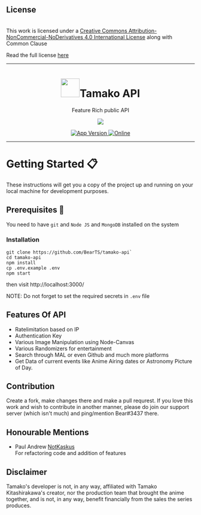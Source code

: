 
## License
<br />This work is licensed under a <a rel="license" href="http://creativecommons.org/licenses/by-nc-nd/4.0/">Creative Commons Attribution-NonCommercial-NoDerivatives 4.0 International License</a> along with Common Clause

Read the full license <a href="https://github.com/BearTS/tamako-api/blob/main/LICENSE.md">here</a>

---

<h1 align="center"> <img src='https://raw.githubusercontent.com/Tamako-Tech/Tamako-Docs/main/static/img/logo.png' height='50'>Tamako API</h1>
<p align="center">Feature Rich public API</p>

<p align="center">
  <a href="http://forthebadge.com/">
    <img src="http://forthebadge.com/images/badges/built-with-love.svg"/>
  </a>
</p>

<p align="center">
  <a href="https://github.com/BearTS/Tamako-API">
    <img src="https://img.shields.io/github/package-json/v/BearTS/tamako-api/main?color=pink&label=Current%20Version" alt="App Version" />
  </a>
  <!-- <a href="https://github.com/BearTS/Tamako">
    <img src="https://img.shields.io/github/workflow/status/BearTS/Tamako/Docker%20Image" alt="build">
  </a> -->
  <a href="https://discord.gg/dDnmY56">
    <img src="https://img.shields.io/discord/744871453060759682?color=%237289DA&label=Support&logo=discord&logoColor=white" alt="Online">
  </a>
</p>
<p align="center">
  
</p>

---

# Getting Started 📋
These instructions will get you a copy of the project up and running on your local machine for development purposes.
## Prerequisites 🚪
You need to have `git` and `Node JS` and `MongoDB` installed on the system 
### Installation
```
git clone https://github.com/BearTS/tamako-api`
cd tamako-api
npm install
cp .env.example .env
npm start
```
then visit http://localhost:3000/

NOTE: Do not forget to set the required secrets in `.env` file

## Features Of API
- Ratelimitation based on IP
- Authentication Key 
- Various Image Manipulation using Node-Canvas
- Various Randomizers for entertainment
- Search through MAL or even Github and much more platforms
- Get Data of current events like Anime Airing dates or Astronomy Picture of Day.

## Contribution
Create a fork, make changes there and make a pull requrest.
If you love this work and wish to contribute in another manner, please do join our support server (which isn't much) and ping/mention Bear#3437 there.

## Honourable Mentions
- Paul Andrew [NotKaskus](https://github.com/NotKaskus)<br/>
  For refactoring code and addition of features

## Disclaimer
Tamako's developer is not, in any way, affiliated with Tamako Kitashirakawa's creator, nor the production team that brought the anime together, and is not, in any way, benefit financially from the sales the series produces.

